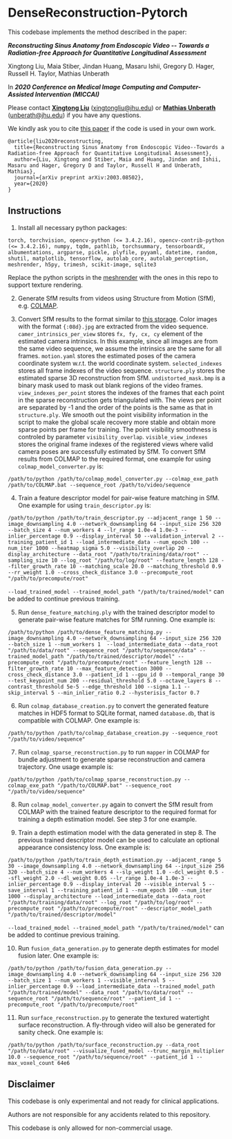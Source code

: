 # DenseReconstruction-Pytorch
This codebase implements the method described in the paper:

***Reconstructing Sinus Anatomy from Endoscopic Video -- Towards a Radiation-free Approach for Quantitative Longitudinal Assessment***

Xingtong Liu, Maia Stiber, Jindan Huang, Masaru Ishii, Gregory D. Hager, Russell H. Taylor, Mathias Unberath

In ***2020 Conference on Medical Image Computing and Computer-Assisted Intervention (MICCAI)***

Please contact [**Xingtong Liu**](http://www.cs.jhu.edu/~xingtongl/) (xingtongliu@jhu.edu) or [**Mathias Unberath**](https://www.cs.jhu.edu/faculty/mathias-unberath/) (unberath@jhu.edu) if you have any questions.

We kindly ask you to cite [this paper](https://arxiv.org/abs/2003.08502) if the code is used in your own work.
```
@article{liu2020reconstructing,
  title={Reconstructing Sinus Anatomy from Endoscopic Video--Towards a Radiation-free Approach for Quantitative Longitudinal Assessment},
  author={Liu, Xingtong and Stiber, Maia and Huang, Jindan and Ishii, Masaru and Hager, Gregory D and Taylor, Russell H and Unberath, Mathias},
  journal={arXiv preprint arXiv:2003.08502},
  year={2020}
}
```

## Instructions
1. Install all necessary python packages: 
```
torch, torchvision, opencv-python (<= 3.4.2.16), opencv-contrib-python (<= 3.4.2.16), numpy, tqdm, pathlib, torchsummary, tensorboardX, albumentations, argparse, pickle, plyfile, pyyaml, datetime, random, shutil, matplotlib, tensorflow, autolab_core, autolab_perception, meshrender, h5py, trimesh, scikit-image, sqlite3
```
Replace the python scripts in the [meshrender](https://github.com/BerkeleyAutomation/meshrender) with the ones in this repo to support texture rendering.
 
2. Generate SfM results from videos using Structure from Motion (SfM), e.g. [COLMAP](https://colmap.github.io/).

3. Convert SfM results to the format similar to [this storage](https://livejohnshopkins-my.sharepoint.com/:u:/g/personal/xliu89_jh_edu/ER5ght84vKdHmdYrBpS7HCMBQn9Kl152kVTPB5R10ofKDw?e=fY85o6). 
Color images with the format ```{:08d}.jpg``` are extracted from the video sequence. ```camer_intrinsics_per_view``` stores ```fx, fy, cx, cy``` element of the estimated camera intrinsics. In this example, since all images are from the same video sequence, we assume the intrinsics are the same for all frames. 
```motion.yaml``` stores the estimated poses of the camera coordinate system w.r.t. the world coordinate system. ```selected_indexes``` stores all frame indexes of the video sequence. ```structure.ply``` stores the estimated sparse 3D reconstruction from SfM. ```undistorted_mask.bmp``` is a binary mask used to mask out blank regions of the video frames. 
```view_indexes_per_point``` stores the indexes of the frames that each point in the sparse reconstruction gets triangulated with. The views per point are separated by -1 and the order of the points is the same as that in ```structure.ply```. We smooth out the point visibility information in the script to make the global scale recovery more stable and obtain more sparse points per frame for training. 
The point visibility smoothness is controled by parameter ```visibility_overlap```.  ```visible_view_indexes``` stores the original frame indexes of the registered views where valid camera poses are successfully estimated by SfM. To convert SfM results from COLMAP to the required format, one example for using ```colmap_model_converter.py``` is:
```
/path/to/python /path/to/colmap_model_converter.py --colmap_exe_path /path/to/COLMAP.bat --sequence_root /path/to/video/sequence
```

4. Train a feature descriptor model for pair-wise feature matching in SfM. One example for using ```train_descriptor.py``` is:
```
/path/to/python /path/to/train_descriptor.py --adjacent_range 1 50 --image_downsampling 4.0 --network_downsampling 64 --input_size 256 320 --batch_size 4 --num_workers 4 --lr_range 1.0e-4 1.0e-3 --inlier_percentage 0.9 --display_interval 50 --validation_interval 2 --training_patient_id 1 --load_intermediate_data --num_epoch 100 --num_iter 1000 --heatmap_sigma 5.0 --visibility_overlap 20 --display_architecture --data_root "/path/to/training/data/root" --sampling_size 10 --log_root "/path/to/log/root" --feature_length 128 --filter_growth_rate 10 --matching_scale 20.0 --matching_threshold 0.9 --rr_weight 1.0 --cross_check_distance 3.0 --precompute_root "/path/to/precompute/root"
```
```--load_trained_model --trained_model_path "/path/to/trained/model"``` can be added to continue previous training.

5. Run ```dense_feature_matching.ply``` with the trained descriptor model to generate pair-wise feature matches for SfM running. One example is:
```
/path/to/python /path/to/dense_feature_matching.py --image_downsampling 4.0 --network_downsampling 64 --input_size 256 320 --batch_size 1 --num_workers 1  --load_intermediate_data --data_root "/path/to/data/root" --sequence_root "/path/to/sequence/data" --trained_model_path "/path/to/trained/descriptor/model" --precompute_root "/path/to/precompute/root" --feature_length 128 --filter_growth_rate 10 --max_feature_detection 3000 --cross_check_distance 3.0 --patient_id 1 --gpu_id 0 --temporal_range 30 --test_keypoint_num 200 --residual_threshold 5.0 --octave_layers 8 --contrast_threshold 5e-5 --edge_threshold 100 --sigma 1.1 --skip_interval 5 --min_inlier_ratio 0.2 --hysterisis_factor 0.7     
```

6. Run ```colmap_database_creation.py``` to convert the generated feature matches in HDF5 format to SQLite format, named ```database.db```, that is compatible with COLMAP. One example is:
```
/path/to/python /path/to/colmap_database_creation.py --sequence_root "/path/to/video/sequence"
```

7. Run ```colmap_sparse_reconstruction.py``` to run ```mapper``` in COLMAP for bundle adjustment to generate sparse reconstruction and camera trajectory. One usage example is:
```
/path/to/python /path/to/colmap_sparse_reconstruction.py --colmap_exe_path "/path/to/COLMAP.bat" --sequence_root "/path/to/video/sequence"
```

8.  Run ```colmap_model_converter.py``` again to convert the SfM result from COLMAP with the trained feature descriptor to the required format for training a depth estimation model. See step 3 for one example.

9. Train a depth estimation model with the data generated in step 8. The previous trained descriptor model can be used to calculate an optional appearance consistency loss. One example is:
```
/path/to/python /path/to/train_depth_estimation.py --adjacent_range 5 30 --image_downsampling 4.0 --network_downsampling 64 --input_size 256 320 --batch_size 4 --num_workers 4 --slp_weight 1.0 --dcl_weight 0.5 --sfl_weight 2.0 --dl_weight 0.05 --lr_range 1.0e-4 1.0e-3 --inlier_percentage 0.9 --display_interval 20 --visible_interval 5 --save_interval 1 --training_patient_id 1 --num_epoch 100 --num_iter 1000 --display_architecture --load_intermediate_data --data_root "/path/to/training/data/root" --log_root "/path/to/log/root" --precompute_root "/path/to/precompute/root" --descriptor_model_path "/path/to/trained/descriptor/model"
```
```--load_trained_model --trained_model_path "/path/to/trained/model"``` can be added to continue previous training.

10. Run ```fusion_data_generation.py``` to generate depth estimates for model fusion later. One example is:
```
/path/to/python /path/to/fusion_data_generation.py --image_downsampling 4.0 --network_downsampling 64 --input_size 256 320 --batch_size 1 --num_workers 1 --visible_interval 5 --inlier_percentage 0.9 --load_intermediate_data --trained_model_path "/path/to/trained/model" --data_root "/path/to/data/root" --sequence_root "/path/to/sequence/root" --patient_id 1 --precompute_root "/path/to/precompute/root"
```

11. Run ```surface_reconstruction.py``` to generate the textured watertight surface reconstruction. A fly-through video will also be generated for sanity check. One example is:
```
/path/to/python /path/to/surface_reconstruction.py --data_root "/path/to/data/root" --visualize_fused_model --trunc_margin_multiplier 10.0 --sequence_root "/path/to/sequence/root" --patient_id 1 --max_voxel_count 64e6
```

## Disclaimer

This codebase is only experimental and not ready for clinical applications.

Authors are not responsible for any accidents related to this repository.

This codebase is only allowed for non-commercial usage.